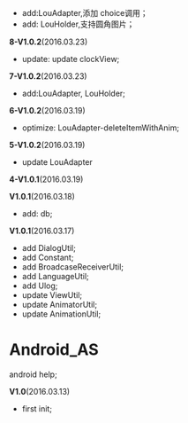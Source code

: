 * add:LouAdapter,添加 choice调用；
* add: LouHolder,支持圆角图片；

**8-V1.0.2**(2016.03.23)
*  update: update clockView;

**7-V1.0.2**(2016.03.23)
* add:LouAdapter, LouHolder;

**6-V1.0.2**(2016.03.19)
* optimize: LouAdapter-deleteItemWithAnim;

**5-V1.0.2**(2016.03.19)
* update LouAdapter

**4-V1.0.1**(2016.03.19)

**V1.0.1**(2016.03.18)
* add: db;

**V1.0.1**(2016.03.17)
* add DialogUtil;
* add Constant;
* add BroadcaseReceiverUtil;
* add LanguageUtil;
* add Ulog;
* update ViewUtil;
* update AnimatorUtil;
* update AnimationUtil;


# Android_AS
android help;

**V1.0**(2016.03.13)
* first init;
